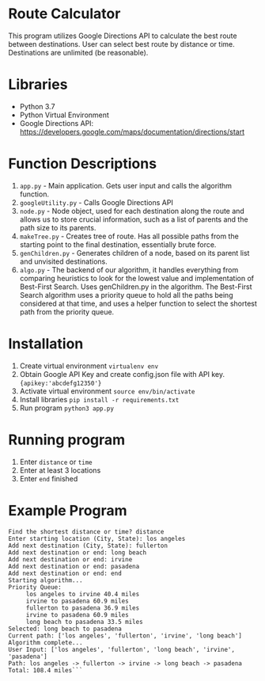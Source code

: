 # Route Calculator
This program utilizes Google Directions API to calculate the best route between destinations. User can select best route by distance or time. Destinations are unlimited (be reasonable).

# Libraries
- Python 3.7
- Python Virtual Environment
- Google Directions API: https://developers.google.com/maps/documentation/directions/start

# Function Descriptions
1. `app.py` - Main application. Gets user input and calls the algorithm function.
2. `googleUtility.py` - Calls Google Directions API
3. `node.py` - Node object, used for each destination along the route and allows us to store crucial information, such as a list of parents and the path size to its parents.
4. `makeTree.py` - Creates tree of route. Has all possible paths from the starting point to the final destination, essentially brute force.
5. `genChildren.py` - Generates children of a node, based on its parent list and unvisited destinations.
6. `algo.py` - The backend of our algorithm, it handles everything from comparing heuristics to look for the lowest value and implementation of Best-First Search. Uses genChildren.py in the algorithm. The Best-First Search algorithm uses a priority queue to hold all the paths being considered at that time, and uses a helper function to select the shortest path from the priority queue. 

# Installation
1. Create virtual environment
    `virtualenv env`
2. Obtain Google API Key and create config.json file with API key.
    `{apikey:'abcdefg12350'}`
3. Activate virtual environment
    `source env/bin/activate`
4. Install libraries
    `pip install -r requirements.txt`
5. Run program
    `python3 app.py`

# Running program
1. Enter `distance` or `time`
2. Enter at least 3 locations
3. Enter `end` finished

# Example Program
```Welcome to Route Calculator!
Find the shortest distance or time? distance
Enter starting location (City, State): los angeles
Add next destination (City, State): fullerton
Add next destination or end: long beach
Add next destination or end: irvine
Add next destination or end: pasadena
Add next destination or end: end
Starting algorithm...
Priority Queue:
	 los angeles to irvine 40.4 miles
	 irvine to pasadena 60.9 miles
	 fullerton to pasadena 36.9 miles
	 irvine to pasadena 60.9 miles
	 long beach to pasadena 33.5 miles
Selected: long beach to pasadena
Current path: ['los angeles', 'fullerton', 'irvine', 'long beach']
Algorithm complete...
User Input: ['los angeles', 'fullerton', 'long beach', 'irvine', 'pasadena']
Path: los angeles -> fullerton -> irvine -> long beach -> pasadena
Total: 108.4 miles```
